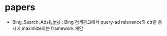 # papers

- Bing_Search_Ads([Link](https://github.com/jeonghunyoon/papers/blob/main/20230918___Bing_Search_Ads.pdf)) : Bing 검색광고에서 query-ad relevance와 ctr을 동시에 maximize하는 framework 제안
